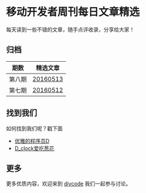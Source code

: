 # 移动开发者周刊每日文章精选

每天读到一些不错的文章，随手点评收录，分享给大家！

## 归档

|	期数		|	精选文章	|
|--------|------|
| 第八期	|	[20160513](20160513.md) 	|
| 第七期	|	[20160512](20160512.md) 	|


## 找到我们

如何找到我们呢？戳下面

- [优雅的程序员D](http://weibo.com/u/5891258264?topnav=1&wvr=6&topsug=1&is_all=1)
- [D_clock爱吃葱花](http://weibo.com/2480694892/profile?rightmod=1&wvr=6&mod=personinfo&is_all=1)

## 更多

更多优质内容，欢迎来到 [diycode](http://diycode.cc/) 我们一起参与讨论。